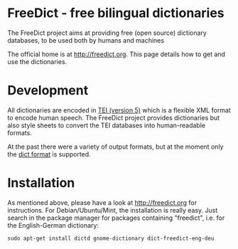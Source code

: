 FreeDict - free bilingual dictionaries
=======================================

The FreeDict project aims at providing free (open source) dictionary databases,
to be used both by humans and machines

The official home is at <http://freedict.org>. This page details how to get and
use the dictionaries.

Development
===========

All dictionaries are encoded in
[TEI (version 5)](https://en.wikipedia.org/wiki/Text_Encoding_Initiative)
which is a flexible XML format to encode human speech. The FreeDict project
provides dictionaries but also style sheets to convert the TEI databases into
human-readable formats.

At the past there were a variety of output formats, but at the moment only the
[dict format](https://en.wikipedia.org/wiki/DICT)
is supported.

Installation
============

As mentioned above, please have a look at <http://freedict.org> for
instructions. For Debian/Ubuntu/Mint, the installation is really easy. Just
search in the package manager for packages containing "freedict", i.e. for the
English-German dictionary:

    sudo apt-get install dictd gnome-dictionary dict-freedict-eng-deu

